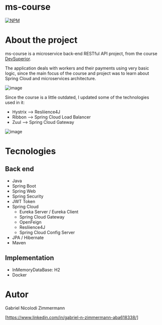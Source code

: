 # ms-course
[![NPM](https://img.shields.io/npm/l/react)](https://github.com/GabrielNZ/ms-course/blob/main/LICENSE)

# About the project

ms-course is a microservice back-end RESTful API project, from the course [DevSuperior](www.udemy.com/course/microsservicos-java-spring-cloud/).

The application deals with workers and their payments using very basic logic, since the main focus of the course and project was to learn about Spring Cloud and microservices architecture.

![image](https://github.com/user-attachments/assets/ca96bb99-5ca1-42fc-abf1-83d337439698)

Since the course is a little outdated, I updated some of the technologies used in it:

- Hystrix --> Resliience4J
- Ribbon --> Spring Cloud Load Balancer
- Zuul   --> Spring Cloud Gateway

![image](https://github.com/user-attachments/assets/23f71640-1f17-4698-abf9-979ebf9db78e)

# Tecnologies
## Back end
- Java
- Spring Boot
- Spring Web
- Spring Security
- JWT Token
- Spring Cloud
  - Eureka Server / Eureka Client
  - Spring Cloud Gateway
  - OpenFeign
  - Resliience4J
  - Spring Cloud Config Server
- JPA / Hibernate
- Maven
## Implementation
- InMemoryDataBase: H2
- Docker
# Autor

Gabriel Nicolodi Zimmermann


[https://www.linkedin.com/in/gabriel-n-zimmermann-aba618338/]
